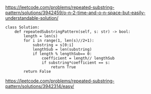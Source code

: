 https://leetcode.com/problems/repeated-substring-pattern/solutions/3942459/o-n-2-time-and-o-n-space-but-easily-understandable-solution/

```
class Solution:
    def repeatedSubstringPattern(self, s: str) -> bool:
        length = len(s)
        for i in range(1, len(s)//2+1):
            substring = s[0:i]
            lengthSub = len(substring)
            if length % lengthSub== 0:
                coefficient = length// lengthSub
                if substring*coefficient == s:
                    return True
        return False
```



https://leetcode.com/problems/repeated-substring-pattern/solutions/3942314/easy/​
